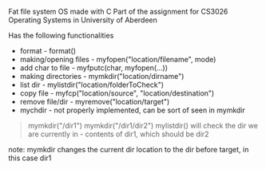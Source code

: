 Fat file system OS made with C
Part of the assignment for CS3026 Operating Systems in University of Aberdeen

Has the following functionalities
- format					- format()
- making/opening files		- myfopen("location/filename", mode)
- add char to file			- myfputc(char, myfopen(...))
- making directories			- mymkdir("location/dirname")
- list dir					- mylistdir("location/folderToCheck")
- copy file					- myfcp("location/source", "location/destination")
- remove file/dir				- myremove("location/target")
- mychdir					- not properly implemented, can be sort of seen in mymkdir

> mymkdir("/dir1")
> mymkdir("/dir1/dir2")
> mylistdir() will check the dir we are currently in - contents of dir1, which should be dir2

note: mymkdir changes the current dir location to the dir before target, in this case dir1
